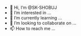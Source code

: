 - 👋 Hi, I’m @SK-SHOBUJ
- 👀 I’m interested in ...
- 🌱 I’m currently learning ...
- 💞️ I’m looking to collaborate on ...
- 📫 How to reach me ...

<!---
SK-SHOBUJ/SK-SHOBUJ is a ✨ special ✨ repository because its `README.md` (this file) appears on your GitHub profile.
You can click the Preview link to take a look at your changes.
--->
